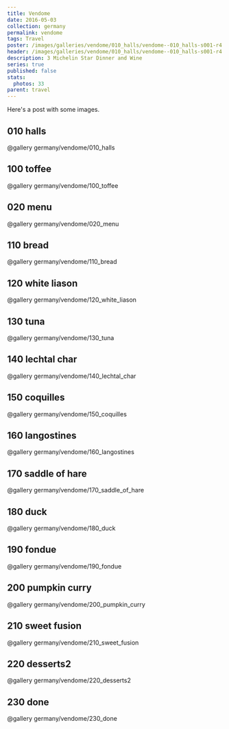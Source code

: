 ```yaml
---
title: Vendome
date: 2016-05-03
collection: germany
permalink: vendome
tags: Travel
poster: /images/galleries/vendome/010_halls/vendome--010_halls-s001-r4.jpg
header: /images/galleries/vendome/010_halls/vendome--010_halls-s001-r4.jpg
description: 3 Michelin Star Dinner and Wine
series: true
published: false
stats:
  photos: 33
parent: travel
---
```



Here's a post with some images.


## 010 halls

@gallery germany/vendome/010_halls


## 100 toffee

@gallery germany/vendome/100_toffee


## 020 menu

@gallery germany/vendome/020_menu


## 110 bread

@gallery germany/vendome/110_bread


## 120 white liason

@gallery germany/vendome/120_white_liason


## 130 tuna

@gallery germany/vendome/130_tuna


## 140 lechtal char

@gallery germany/vendome/140_lechtal_char


## 150 coquilles

@gallery germany/vendome/150_coquilles


## 160 langostines

@gallery germany/vendome/160_langostines


## 170 saddle of hare

@gallery germany/vendome/170_saddle_of_hare


## 180 duck

@gallery germany/vendome/180_duck


## 190 fondue

@gallery germany/vendome/190_fondue


## 200 pumpkin curry

@gallery germany/vendome/200_pumpkin_curry


## 210 sweet fusion

@gallery germany/vendome/210_sweet_fusion


## 220 desserts2

@gallery germany/vendome/220_desserts2


## 230 done

@gallery germany/vendome/230_done
